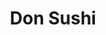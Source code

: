 ---
layout: place
title: Don Sushi
permalink: /new-mexico/albuquerque/don-sushi.html
stateAbbr: NM
stateName: New Mexico
cityName: Albuquerque
seo:
  type: restaurant
  links: null
place_id: ChIJH_GPG78MIocROLg3lVciGuQ
photos:
  - name: >-
      places/ChIJH_GPG78MIocROLg3lVciGuQ/photos/AeeoHcIMbi-3n8i14PTK3p8f-scq_X56rPgr5uItSfMORexO2QO7NtxCNvFmYjGWZCu_G1RvfV_UNl2t4i7fU0oOzJCTPpJRsj6QBi5oP7YyhzE6-uRg1YQjkMbGwyNU3IA_B50AP_f6_ZE4R2lQlYooKBx0KNtHEf6psvpF8yLsLskQ8ANYu8gnIIhlwMfPpV7jU0iKQR-PzTekYW6_ADssW3-7VGSiAmWteCiuK18FPp0GqlVE2xkBpGJSamYPGVIfxBwW4g7fNj3d9fEqzARZICNRzLNPVvtH9ft2e5vieKMsoMKSSlP8nKCGTXfl52Qw0nC8i0tZ3O8t-SDy6YhryGTNzINJ1ZvyKJ73vwZKEA-RmyO6sXPLa9QrfMvVsVKVP3uRDKphYY7EhTFwlKFWKMDC0sODR_ydV9EwMzLIuWrVxDKq
    widthPx: 3024
    heightPx: 4032
    authorAttributions:
      - displayName: Maiko Holveck
        uri: https://maps.google.com/maps/contrib/112488238856625974736
        photoUri: >-
          https://lh3.googleusercontent.com/a-/ALV-UjVYS8R9O6dICiqYIOEluNh2YjtMkJRNBuYdnw4kwKa1gJG4IiR71Q=s100-p-k-no-mo
    flagContentUri: >-
      https://www.google.com/local/imagery/report/?cb_client=maps_api_places.places_api&image_key=!1e10!2sCIHM0ogKEICAgIDa2I705wE&hl=en-US
    googleMapsUri: >-
      https://www.google.com/maps/place//data=!3m4!1e2!3m2!1sCIHM0ogKEICAgIDa2I705wE!2e10!4m2!3m1!1s0x87220cbf1b8ff11f:0xe41a22579537b838
  - name: >-
      places/ChIJH_GPG78MIocROLg3lVciGuQ/photos/AeeoHcIV4XDItM9HeiZvcG8Y7h5pK6PtgNr94mr24gx13s69nL9ItXfW3qLCMWdAd2-roOhiFmR46fwyGD230XjH_bIF9QrCGCDifWdY6pC1jHERApBzLUiJcSb9LqcU5O8hEwpOnpc5R1Bx-ssFCSdh3FkHdvF1bveHXyCCGZLEBJld4u5UY8hQjqogkG7BuqXrW5mSxPbaNRBvjOmx9U9OI3BH3y3bz0M8fykXi2WstKzUjf4lZJBk6sye_zwkXLpizekfEXC0n_IdG9U9fAuKuGMzpW154-NekNjy_rWyv_6faeoE1ODVuJZuV4HFgdm6pO3u93_vJwauAEzQjWVHEMo_YGWx2HmIVqLkTG6CqW0V7ck6FgZmbak-NPyJ7Jgz_sZqMPv06JzDLhFvnXEYewRAX-oZ4lnDeIql5oXJKbfd5Q
    widthPx: 4800
    heightPx: 2215
    authorAttributions:
      - displayName: Stephen Long
        uri: https://maps.google.com/maps/contrib/106526703640561312752
        photoUri: >-
          https://lh3.googleusercontent.com/a/ACg8ocJk7Gr5RKcYkghvbZTkUV8WdriTpFWvicV7iTdcjEihuT7Opw=s100-p-k-no-mo
    flagContentUri: >-
      https://www.google.com/local/imagery/report/?cb_client=maps_api_places.places_api&image_key=!1e10!2sCIHM0ogKEICAgIC_8_i2KQ&hl=en-US
    googleMapsUri: >-
      https://www.google.com/maps/place//data=!3m4!1e2!3m2!1sCIHM0ogKEICAgIC_8_i2KQ!2e10!4m2!3m1!1s0x87220cbf1b8ff11f:0xe41a22579537b838
  - name: >-
      places/ChIJH_GPG78MIocROLg3lVciGuQ/photos/AeeoHcIGXF1W6j6quVo_GD2tDnW6bq_rzpQAP7FQSsTKWnQEE3rI4SwU8RwBP1vRHT7e95ohd5E-lFTfuKYiIyVoAiOMqcYA06lINOWoAovtHUshYMGzkXPhIJvMaTVNLlhZbKFuf2OEOtYVC7mu6h7tTo5fRlZoMvKwlwqtYSKQZC-0RXY4U5z5p6gKO5yPFM0CGDIJ669ugJpkXQFZ5JYK9r9t2idwy9d-vUujjAY2ogoMU7F9UP413Ku0_EIAy6Dt5FbHfTiKd8oPiXtafApmOD_b7Q59Qtj1w_lC3jlIKcVC8mAFVb4Nm3iSqUOf6zJgrNZqWpyM5afHyoDEAzePapcnZzeLrTdEunnae53VrI3CMk9wEaMVM5dYKtNn2x_WSeMA64lcG5oqe_GfxULtiTOQWePrH8PS_zouPXZ5s_RTXTc
    widthPx: 4032
    heightPx: 3024
    authorAttributions:
      - displayName: Ross Pearson
        uri: https://maps.google.com/maps/contrib/105140570260811035221
        photoUri: >-
          https://lh3.googleusercontent.com/a/ACg8ocLfbk9Y-VkcsblumfVHuZ66rRcu-qp3y5gns0o8zzqw2Yt6zA=s100-p-k-no-mo
    flagContentUri: >-
      https://www.google.com/local/imagery/report/?cb_client=maps_api_places.places_api&image_key=!1e10!2sCIHM0ogKEICAgMCo7_WBrAE&hl=en-US
    googleMapsUri: >-
      https://www.google.com/maps/place//data=!3m4!1e2!3m2!1sCIHM0ogKEICAgMCo7_WBrAE!2e10!4m2!3m1!1s0x87220cbf1b8ff11f:0xe41a22579537b838
  - name: >-
      places/ChIJH_GPG78MIocROLg3lVciGuQ/photos/AeeoHcLma-tG7T3AKsXQojtuarrycgvBnu6R74PdhVo2exYQY_Lxlz4P_1k1s_5_Ipm1EiCX6n3z5kh3G3seyV8qjVMnDKrSG1aebeWaJK2IK6JIKlJbcZTeddgQ9kAlvo3o5fOe4C-WiG3u1d-vtq3Tj9lXD6BkRAjuboC8l1RN6_xZqu1NRYYVLaYosW8T6uxdKl2VKJnhFDmoTE6pakmhi6Vb9qIptgVO8j3jazHFftYqFeOng5VZR3nZbb-TZI4fTkumKK9JA0B2hpvPuRJf3jA-XzgSquXZ_FoC4wx0bvs23tet1R0OjjVomeig3N2Zj6O_WJ_f6pmuGcJNzxN6G6HQM53nIB04k9xyYW94tgMd4tyVO5rdSNPff-SR-bcWiZRr789fFDe8d8yRfroziTv11SQbdyZs7m7j_OkCkXsPpCoN
    widthPx: 3696
    heightPx: 2764
    authorAttributions:
      - displayName: L Marie
        uri: https://maps.google.com/maps/contrib/109906238978293127885
        photoUri: >-
          https://lh3.googleusercontent.com/a-/ALV-UjUFIGzOKV02Dp-p-90AIpOmn8ThZEddDQLMpC0eydaF4BPasZo4EA=s100-p-k-no-mo
    flagContentUri: >-
      https://www.google.com/local/imagery/report/?cb_client=maps_api_places.places_api&image_key=!1e10!2sCIHM0ogKEICAgIDhlfnM6gE&hl=en-US
    googleMapsUri: >-
      https://www.google.com/maps/place//data=!3m4!1e2!3m2!1sCIHM0ogKEICAgIDhlfnM6gE!2e10!4m2!3m1!1s0x87220cbf1b8ff11f:0xe41a22579537b838
  - name: >-
      places/ChIJH_GPG78MIocROLg3lVciGuQ/photos/AeeoHcLe6DBcJW-SmAXAE0JTB4EYJc9m_8LEAfZDNEbR1BHKkR5zfWwQRZrEvOcuWLCqb9h1l1vcMumV8h9-3hA8BjgfU_ICHETpWEj6j1sB6cRBYktRawvAC_S1gVgYqSJ8nAw96m9wQw0r4-vWtpkD2Lm3tStUdOTVvh6wkPF7EWbkA0b4SanIY5V1zr2XV5p9dLb41cyA0RlxzBGQByaX35pfXtRjvuRhXM5Yn_YbJQXeImNbcOFSDUUZC3EJ9QhknFxdG3qcyqIgKcSBwaFs48PwaxqKf1gu1q6F0wCi0gW1_i-0TkXh58j7aOq6SZFTrKWnWdYVeoDlG7hRzSGCCAacEKkhuGQ_SbYDKBcAZFtVOPU7wSv9R3sPFlk-SssG2DJ1FdqEypIB_2N45lZvpEGrnhDgnSEYfWZ6HMfyXP3Nhd6L
    widthPx: 4032
    heightPx: 3024
    authorAttributions:
      - displayName: Maiko Holveck
        uri: https://maps.google.com/maps/contrib/112488238856625974736
        photoUri: >-
          https://lh3.googleusercontent.com/a-/ALV-UjVYS8R9O6dICiqYIOEluNh2YjtMkJRNBuYdnw4kwKa1gJG4IiR71Q=s100-p-k-no-mo
    flagContentUri: >-
      https://www.google.com/local/imagery/report/?cb_client=maps_api_places.places_api&image_key=!1e10!2sCIHM0ogKEICAgIDa2IH78AE&hl=en-US
    googleMapsUri: >-
      https://www.google.com/maps/place//data=!3m4!1e2!3m2!1sCIHM0ogKEICAgIDa2IH78AE!2e10!4m2!3m1!1s0x87220cbf1b8ff11f:0xe41a22579537b838
  - name: >-
      places/ChIJH_GPG78MIocROLg3lVciGuQ/photos/AeeoHcI6b-N8tUiQ3agmXn-VFZM1M3YpggWnyDrGRgVfvD1KkCY6VNH6d24NeVd0XH5B1-8JR7fVKgOpn10QBm9mCBsPKsXDZt_tehwc3EJfVaAUvky6fqdHqXR1mUfIfXAVJ6ChZSOf2VXn8XkWSua5a3rsDTL8ddm2FNaAdeJ3lQ_eGQINJwfmbcan0aElS-1BjPKP-4kqweXJAXonpjGa79c1Jkyod_j93wpm0ZrrmzNLEhA1t2HoukA6LvPykheMOlrtiSzUkfTy6McarsYezrPutrTJ5OnOnqN804n19tjkfemZb8eLCQvhN256JRaHhUJNxcCBh6asC9kaxJo9R1vScxshSMpGP05mgzwJnLi1pbCqcv1dGJ_qUkq9cj8P20rZ_KU99D_vvLf1qPwcuQ3AvVdvNlXVwDwB8GgSpygwAw
    widthPx: 3024
    heightPx: 4032
    authorAttributions:
      - displayName: edgar fuentes
        uri: https://maps.google.com/maps/contrib/109854449627164620232
        photoUri: >-
          https://lh3.googleusercontent.com/a/ACg8ocKeHDyOJURlLLR_aq9c0xAdVegDYxc9L3Rp_zFJVS6dCLjjUA=s100-p-k-no-mo
    flagContentUri: >-
      https://www.google.com/local/imagery/report/?cb_client=maps_api_places.places_api&image_key=!1e10!2sCIHM0ogKEICAgIDqqamjTQ&hl=en-US
    googleMapsUri: >-
      https://www.google.com/maps/place//data=!3m4!1e2!3m2!1sCIHM0ogKEICAgIDqqamjTQ!2e10!4m2!3m1!1s0x87220cbf1b8ff11f:0xe41a22579537b838
  - name: >-
      places/ChIJH_GPG78MIocROLg3lVciGuQ/photos/AeeoHcL1YytQfHrmlfovB3Mv7ZXnwsjwCP-9brLalXKW5Z-tamxG2IR_AM-fjVjCUpB8eO00cGSUomraAXA-7CKBIVYtExVGUOnOigW-lfG9xBEww12oLlp3ZAUT_MOzFSjK7AJfDWHT_7j-KFQ1nkZGTNobv6nK-wVvj718r5QmpO3cKGNnVO_9Pnca5lZy4zdLwYuJJE7FWZ7ZPdLSnGLUnXITwgu2kn9a_civeX1jqzSte8JAwEZjioZhbG9ZdJLwAVEMrZpnGjtmZWH6-oSAU7ak_fM-ooW624GnPaTPlo1ZzDaUN30iY8wbFTa_LM331yHhyRUK7Kpi_xI23zNm171R_Hl8iBS65s05tCyJTtMAWSYHD1xfHKcpmfIZ48_bNkbRtYMHxAWBSWGubluper2rUgFzxYOYTizgDeWvJemGu4I
    widthPx: 3024
    heightPx: 4032
    authorAttributions:
      - displayName: Rana Zakerzadeh
        uri: https://maps.google.com/maps/contrib/114811988853182594002
        photoUri: >-
          https://lh3.googleusercontent.com/a-/ALV-UjUkPzwk9nwNzfiQULTqGziqYluG_zr9zr9G4NfjBSxurjyxIaHu=s100-p-k-no-mo
    flagContentUri: >-
      https://www.google.com/local/imagery/report/?cb_client=maps_api_places.places_api&image_key=!1e10!2sCIHM0ogKEICAgICpqML6_QE&hl=en-US
    googleMapsUri: >-
      https://www.google.com/maps/place//data=!3m4!1e2!3m2!1sCIHM0ogKEICAgICpqML6_QE!2e10!4m2!3m1!1s0x87220cbf1b8ff11f:0xe41a22579537b838
  - name: >-
      places/ChIJH_GPG78MIocROLg3lVciGuQ/photos/AeeoHcIyKq7BJKgCDeQsCfDgBoXUJyojxB41YSkom8SB6c7pNdlwCwhUgW8IIWsaw-JHuGXBPEE7BtTpWMdTqKswiSqvDw9rcd-uKedvnhblVLtAH2CuXEHa0SEw0eXYdzpC6yO0HoClJZl54eqoXty9C4e7w1C3L9FHl1r31JQLRdlh6kaXv8SR4EPHoxINpXndNwRS0M5LKVIeeJszYO3CLLFRbre6eGaGDx7RzxLrYZ4VaGuRpVlUtodeI-owqX8HcFV8e0LXKWP6nr5sD_pevHQVAUdEM2sKZfUjer5QS3gTH7SUAPp0Jt0K1_iw4AEBJCQuROtTxAsqmFl3hrnjCYab_q4rINGZctwJf2f-ctEnzbkGSzIBlXKY9uqnRujkNJHsmSVwuZ1ZztZERza9OCFf93--h_PNbCNUEF6OfpN8fg
    widthPx: 4160
    heightPx: 3120
    authorAttributions:
      - displayName: S.J. Y.
        uri: https://maps.google.com/maps/contrib/110470941247262775343
        photoUri: >-
          https://lh3.googleusercontent.com/a-/ALV-UjWDu_K5bAksUao9JHvr-d0iM1zO8DEgLDujKR-1QFWf-Z7wTYY5=s100-p-k-no-mo
    flagContentUri: >-
      https://www.google.com/local/imagery/report/?cb_client=maps_api_places.places_api&image_key=!1e10!2sCIHM0ogKEICAgICisq_jbw&hl=en-US
    googleMapsUri: >-
      https://www.google.com/maps/place//data=!3m4!1e2!3m2!1sCIHM0ogKEICAgICisq_jbw!2e10!4m2!3m1!1s0x87220cbf1b8ff11f:0xe41a22579537b838
  - name: >-
      places/ChIJH_GPG78MIocROLg3lVciGuQ/photos/AeeoHcLiF65Le1NH7mfczp1egiegmH9WHVdt_dS87rU7mapzJQHFvFYjAId_yY_Wt61cYtDasRK8PJpdsBBgPu_oYUy9iIVJ6BnOKtzy0354qbvHV5Da5vLUWDxbovCZO8MRIuGWwVuvoCAm-zzt78Hi_KxrE0iHxeqI7bspxm3YDnuDhR7At6VvzuH_0IaIe3Qa3GBBTgzmX9n6cgJTMfyKugAPWt6lBx3a5Do98hrwXkwLuUmJs-fyBrFc-rhgc7S_gySX8XakRNx1kwbrY1u4ngMcmFDHvgPeacRPfqfOnFnsDNnulTAl6eFf-01dUeq0jTi9rKyYLNeK4WcbkNsW-HbfCCAlFBCdZvOiTGWUHZjuS3qkGdtyDRKhuVaLTTfCGznvVhxSLbl7SIFsh3hzNc3sgmh-NHp3wjhrXT8dyCDqY5A
    widthPx: 4160
    heightPx: 3120
    authorAttributions:
      - displayName: Kris Iwamoto
        uri: https://maps.google.com/maps/contrib/103054282324137260340
        photoUri: >-
          https://lh3.googleusercontent.com/a/ACg8ocI_R65bcEiIwFkRa8XAIuAtaIiPtfActNVhSUyEBu6rSySfNA=s100-p-k-no-mo
    flagContentUri: >-
      https://www.google.com/local/imagery/report/?cb_client=maps_api_places.places_api&image_key=!1e10!2sCIHM0ogKEICAgIDXoKiE1QE&hl=en-US
    googleMapsUri: >-
      https://www.google.com/maps/place//data=!3m4!1e2!3m2!1sCIHM0ogKEICAgIDXoKiE1QE!2e10!4m2!3m1!1s0x87220cbf1b8ff11f:0xe41a22579537b838
  - name: >-
      places/ChIJH_GPG78MIocROLg3lVciGuQ/photos/AeeoHcKN5jmVpYFsISFpZTDw4dLwJMMy_thSFwUcGbDH2e2VmX8bUgHtVTukXeNW8CkbB2mGXQ3gS64NAOnwGQ-gVnFYQJOF3KizB8AWHdh75eKZxEJ041y4MM_Jgxo81Pth8fNKdtjAM_F-WBZd9eMo3_yubIojOvWUwkA9I9MJNrG1gi5nMEShXm8UEQ7n4hBRz9-CCD0GAUb-FBWNmeE_xRYzQ5uyVbfWl4sS1d0BLle6Xnb0DnjwfrQGeIbkg_qKh6TY3tjm7ls76ZfS2hJBtijgZJpDb0Xf2bg9lXzxjSnMtNwsROGGW4dqwtpmHk9ERaV3IC4-U3o6euT3LQoCiM6Kgr6B-F2nb2UpB7fB3rir98vfVOkxukvFkRxSbO4SRFln6plKIAeRE_y0QM9lDO0EaE1q79paU_Pm0Ql63kvQLVbf5ix15_yLn7ldi7Vy
    widthPx: 4080
    heightPx: 3072
    authorAttributions:
      - displayName: James M. Woodward
        uri: https://maps.google.com/maps/contrib/110184264994478132676
        photoUri: >-
          https://lh3.googleusercontent.com/a-/ALV-UjUlaEAWNp6Nkcte4LAvOwr60PKZQ5t4x7tBc_z8DUYxAdzGdYEfoQ=s100-p-k-no-mo
    flagContentUri: >-
      https://www.google.com/local/imagery/report/?cb_client=maps_api_places.places_api&image_key=!1e10!2sCIABIhAGbwPTJjo9rWfaXQ4ADYq_&hl=en-US
    googleMapsUri: >-
      https://www.google.com/maps/place//data=!3m4!1e2!3m2!1sCIABIhAGbwPTJjo9rWfaXQ4ADYq_!2e10!4m2!3m1!1s0x87220cbf1b8ff11f:0xe41a22579537b838
address: 205 Silver Ave SW H, Albuquerque, NM 87102, USA
street: 205 Silver Ave SW H
city: Albuquerque
state: NM
zip: '87102'
country: USA
neighborhood: Raynolds Addition
latitude: '35.082637'
longitude: '-106.650656'
accessibility_options:
  wheelchairAccessibleParking: true
  wheelchairAccessibleEntrance: true
  wheelchairAccessibleRestroom: true
  wheelchairAccessibleSeating: true
business_status: OPERATIONAL
name: Don Sushi
google_maps_links:
  directionsUri: >-
    https://www.google.com/maps/dir//''/data=!4m7!4m6!1m1!4e2!1m2!1m1!1s0x87220cbf1b8ff11f:0xe41a22579537b838!3e0
  placeUri: https://maps.google.com/?cid=16436487549603002424
  writeAReviewUri: >-
    https://www.google.com/maps/place//data=!4m3!3m2!1s0x87220cbf1b8ff11f:0xe41a22579537b838!12e1
  reviewsUri: >-
    https://www.google.com/maps/place//data=!4m4!3m3!1s0x87220cbf1b8ff11f:0xe41a22579537b838!9m1!1b1
  photosUri: >-
    https://www.google.com/maps/place//data=!4m3!3m2!1s0x87220cbf1b8ff11f:0xe41a22579537b838!10e5
primary_type: Japanese Restaurant
opening_hours:
  regular: null
  current: null
secondary_opening_hours:
  regular:
    weekdayDescriptions: null
    type: null
  current:
    weekdayDescriptions: null
    type: null
phone: null
price_level: null
price_range: null
rating: null
rating_count: 0
website: null
description: >-
  Discover Don Sushi in Albuquerque, NM$$$Don Sushi in Albuquerque, NM, offers a
  welcoming spot for enjoying fresh sushi and classic Japanese dishes in a
  casual setting. This neighborhood eatery features a variety of rolls, sashimi,
  and other Japanese favorites, paired with options like sake and beer to
  enhance your meal. With thoughtful accessibility features such as
  wheelchair-friendly parking and entrances, it's an inclusive choice for diners
  seeking authentic flavors without the fuss. The menu highlights high-quality
  ingredients that appeal to those exploring sushi restaurants near them, making
  it a go-to for anyone craving top-rated Japanese cuisine in the area. Whether
  you're in the mood for a quick bite or a relaxed dinner, Don Sushi delivers a
  satisfying experience that blends tradition with local vibes.
generative_summary: >-
  Discover Don Sushi in Albuquerque, NM$$$Don Sushi in Albuquerque, NM, offers a
  welcoming spot for enjoying fresh sushi and classic Japanese dishes in a
  casual setting. This neighborhood eatery features a variety of rolls, sashimi,
  and other Japanese favorites, paired with options like sake and beer to
  enhance your meal. With thoughtful accessibility features such as
  wheelchair-friendly parking and entrances, it's an inclusive choice for diners
  seeking authentic flavors without the fuss. The menu highlights high-quality
  ingredients that appeal to those exploring sushi restaurants near them, making
  it a go-to for anyone craving top-rated Japanese cuisine in the area. Whether
  you're in the mood for a quick bite or a relaxed dinner, Don Sushi delivers a
  satisfying experience that blends tradition with local vibes.
generative_disclosure: Summarized by AI using the Grok-3-Mini model.
reviews: null
review_summary: >-
  What Customers Are Saying$$$Visitors to sushi spots like Don Sushi in
  Albuquerque often appreciate the straightforward appeal of its fresh offerings
  and laid-back atmosphere, based on general feedback from similar Japanese
  places. Folks searching for sushi near them tend to highlight the tasty
  variety of rolls and drinks, noting that it hits the spot for casual meals
  without overcomplicating things. While specific reviews aren't available here,
  many enjoy the approachable vibe that makes it feel like a reliable choice for
  everyday dining, with positive nods to the overall value and flavor. If you're
  on the hunt for best sushi near me options, this spot seems to deliver honest
  satisfaction for groups or solo diners alike. Overall, it comes across as a
  solid pick for anyone looking to enjoy quality Japanese fare in a welcoming
  environment, keeping things light and enjoyable.
review_disclosure: Summarized by AI using the Grok-3-Mini model.
parking_options: null
payment_options: null
allow_dogs: null
curbside_pickup: null
delivery: null
dine_in: null
good_for_children: null
good_for_groups: null
good_for_sports: null
live_music: null
menu_for_children: null
outdoor_seating: null
reservable: null
restroom: null
serves_beer: null
serves_breakfast: null
serves_brunch: null
serves_cocktails: null
serves_coffee: null
serves_dinner: null
serves_dessert: null
serves_lunch: null
serves_vegetarian_food: null
serves_wine: null
takeout: null
update_category: pro
places_description: null

---